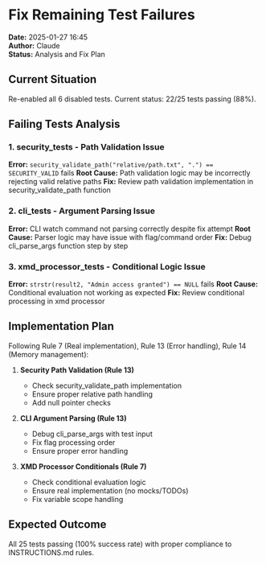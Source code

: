# Fix Remaining Test Failures

**Date:** 2025-01-27 16:45  
**Author:** Claude  
**Status:** Analysis and Fix Plan

## Current Situation

Re-enabled all 6 disabled tests. Current status: 22/25 tests passing (88%).

## Failing Tests Analysis

### 1. security_tests - Path Validation Issue
**Error:** `security_validate_path("relative/path.txt", ".") == SECURITY_VALID` fails
**Root Cause:** Path validation logic may be incorrectly rejecting valid relative paths
**Fix:** Review path validation implementation in security_validate_path function

### 2. cli_tests - Argument Parsing Issue  
**Error:** CLI watch command not parsing correctly despite fix attempt
**Root Cause:** Parser logic may have issue with flag/command order
**Fix:** Debug cli_parse_args function step by step

### 3. xmd_processor_tests - Conditional Logic Issue
**Error:** `strstr(result2, "Admin access granted") == NULL` fails
**Root Cause:** Conditional evaluation not working as expected
**Fix:** Review conditional processing in xmd processor

## Implementation Plan

Following Rule 7 (Real implementation), Rule 13 (Error handling), Rule 14 (Memory management):

1. **Security Path Validation (Rule 13)**
   - Check security_validate_path implementation 
   - Ensure proper relative path handling
   - Add null pointer checks

2. **CLI Argument Parsing (Rule 13)**
   - Debug cli_parse_args with test input
   - Fix flag processing order
   - Ensure proper error handling

3. **XMD Processor Conditionals (Rule 7)**
   - Check conditional evaluation logic
   - Ensure real implementation (no mocks/TODOs)
   - Fix variable scope handling

## Expected Outcome

All 25 tests passing (100% success rate) with proper compliance to INSTRUCTIONS.md rules.
